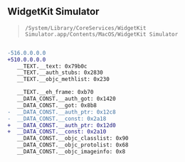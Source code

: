 ## WidgetKit Simulator

> `/System/Library/CoreServices/WidgetKit Simulator.app/Contents/MacOS/WidgetKit Simulator`

```diff

-516.0.0.0.0
+510.0.0.0.0
   __TEXT.__text: 0x79b0c
   __TEXT.__auth_stubs: 0x2830
   __TEXT.__objc_methlist: 0x230

   __TEXT.__eh_frame: 0xb70
   __DATA_CONST.__auth_got: 0x1420
   __DATA_CONST.__got: 0x8b8
-  __DATA_CONST.__auth_ptr: 0x12c8
-  __DATA_CONST.__const: 0x2a18
+  __DATA_CONST.__auth_ptr: 0x12d0
+  __DATA_CONST.__const: 0x2a10
   __DATA_CONST.__objc_classlist: 0x90
   __DATA_CONST.__objc_protolist: 0x68
   __DATA_CONST.__objc_imageinfo: 0x8

```
